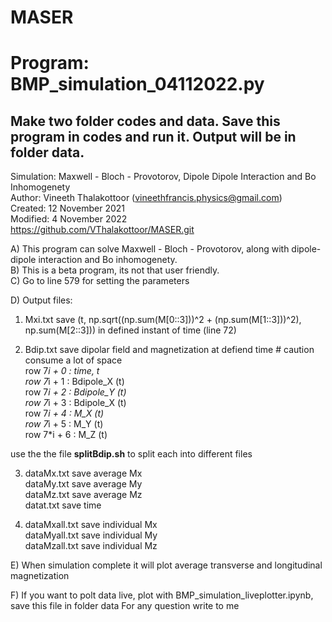 # MASER
# Program: BMP_simulation_04112022.py
## Make two folder codes and data. Save this program in codes and run it. Output will be in folder data. <br />

Simulation: Maxwell - Bloch - Provotorov, Dipole Dipole Interaction and Bo Inhomogenety <br />
Author: Vineeth Thalakottoor (vineethfrancis.physics@gmail.com) <br />
Created: 12 November 2021 <br />
Modified: 4 November 2022 <br />
https://github.com/VThalakottoor/MASER.git <br />

A) This program can solve Maxwell - Bloch - Provotorov, along with dipole-dipole interaction and Bo inhomogenety. <br />
B) This is a beta program, its not that user friendly. <br />
C) Go to line 579 for setting the parameters <br />

D) Output files:

1) Mxi.txt save (t, np.sqrt((np.sum(M[0::3]))^2 + (np.sum(M[1::3]))^2), np.sum(M[2::3])) in defined instant of time (line 72) <br />

2) Bdip.txt save dipolar field and magnetization at defiend time # caution consume a lot of space <br />
row 7*i + 0 : time, t <br />
row 7*i + 1 : Bdipole_X (t) <br />
row 7*i + 2 : Bdipole_Y (t) <br />
row 7*i + 3 : Bdipole_X (t) <br />
row 7*i + 4 : M_X (t) <br />
row 7*i + 5 : M_Y (t) <br />
row 7*i + 6 : M_Z (t) <br />

use the the file **splitBdip.sh** to split each into different files <br />

3) dataMx.txt save average Mx  <br />
   dataMy.txt save average My <br />
   dataMz.txt save average Mz <br />
   datat.txt save time <br />
   
4) dataMxall.txt save individual Mx <br />
   dataMyall.txt save individual My <br />
   dataMzall.txt save individual Mz <br />
   
E) When simulation complete it will plot average transverse and longitudinal magnetization    <br />

F) If you want to polt data live, plot with BMP_simulation_liveplotter.ipynb, save this file in folder data
For any question write to me <br />
